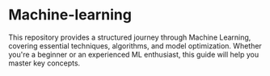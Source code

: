 # Machine-learning
This repository provides a structured journey through Machine Learning, covering essential techniques, algorithms, and model optimization. Whether you're a beginner or an experienced ML enthusiast, this guide will help you master key concepts.
